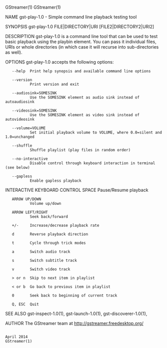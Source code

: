 GStreamer(1)                                                                                                                                                                              GStreamer(1)

NAME
       gst-play-1.0 - Simple command line playback testing tool

SYNOPSIS
       gst-play-1.0 FILE|DIRECTORY|URI [FILE2|DIRECTORY2|URI2]

DESCRIPTION
       gst-play-1.0  is  a  command  line  tool  that can be used to test basic playback using the playbin element. You can pass it individual files, URIs or whole directories (in which case it will
       recurse into sub-directories as well).

OPTIONS
       gst-play-1.0 accepts the following options:

       --help  Print help synopsis and available command line options

       --version
               Print version and exit

       --audiosink=SOMESINK
               Use the SOMESINK element as audio sink instead of autoaudiosink

       --videosink=SOMESINK
               Use the SOMESINK element as video sink instead of autovideosink

       --volume=VOLUME
               Set initial playback volume to VOLUME, where 0.0=silent and 1.0=unchanged

       --shuffle
               Shuffle playlist (play files in random order)

       --no-interactive
               Disable control through keyboard interaction in terminal (see below)

       --gapless
               Enable gapless playback

INTERACTIVE KEYBOARD CONTROL
       SPACE   Pause/Resume playback

       ARROW UP/DOWN
               Volume up/down

       ARROW LEFT/RIGHT
               Seek back/forward

       +/-     Increase/decrease playback rate

       d       Reverse playback direction

       t       Cycle through trick modes

       a       Switch audio track

       s       Switch subtitle track

       v       Switch video track

       > or n  Skip to next item in playlist

       < or b  Go back to previous item in playlist

       0       Seek back to beginning of current track

       Q, ESC  Quit

SEE ALSO
       gst-inspect-1.0(1), gst-launch-1.0(1), gst-discoverer-1.0(1),

AUTHOR
       The GStreamer team at http://gstreamer.freedesktop.org/

                                                                                              April 2014                                                                                  GStreamer(1)
